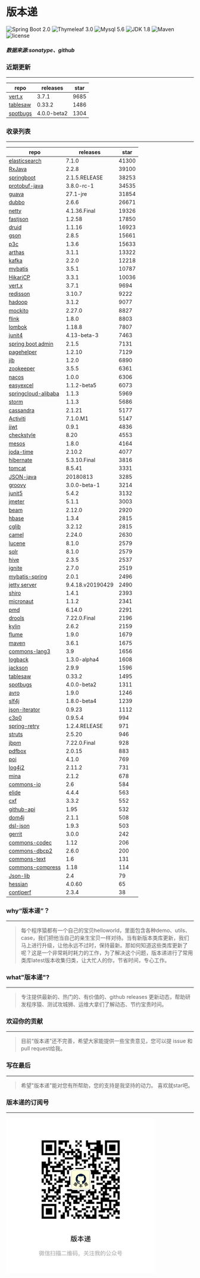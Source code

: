 # 版本递
![Spring Boot 2.0](https://img.shields.io/badge/Spring%20Boot-2.0-brightgreen.svg)
![Thymeleaf 3.0](https://img.shields.io/badge/Thymeleaf-3.0-yellow.svg)
![Mysql 5.6](https://img.shields.io/badge/Mysql-5.6-blue.svg)
![JDK 1.8](https://img.shields.io/badge/JDK-1.8-brightgreen.svg)
![Maven](https://img.shields.io/badge/Maven-3.5.0-yellowgreen.svg)
![license](https://img.shields.io/badge/license-Apache%202-blue.svg)
##### 数据来源:sonatype、github

### 近期更新
---
repo | releases | star
---|---|---
[vert.x](https://github.com/eclipse-vertx/vert.x) | 3.7.1 | 9685
[tablesaw](https://github.com/jtablesaw/tablesaw) | 0.33.2 | 1486
[spotbugs](https://github.com/spotbugs/spotbugs) | 4.0.0-beta2 | 1304

### 收录列表
---
repo | releases | star
---|---|---
[elasticsearch](https://github.com/elastic/elasticsearch) | 7.1.0 | 41300 
[RxJava](https://github.com/ReactiveX/RxJava) | 2.2.8 | 39100 
[springboot](https://github.com/spring-projects/spring-boot) | 2.1.5.RELEASE | 38253 
[protobuf-java](https://github.com/protocolbuffers/protobuf) | 3.8.0-rc-1 | 34535 
[guava](https://github.com/google/guava) | 27.1-jre | 31854 
[dubbo](https://github.com/apache/incubator-dubbo) | 2.6.6 | 26671 
[netty](https://github.com/netty/netty) | 4.1.36.Final | 19326 
[fastjson](https://github.com/alibaba/fastjson) | 1.2.58 | 17850 
[druid](https://github.com/alibaba/druid) | 1.1.16 | 16923 
[gson](https://github.com/google/gson) | 2.8.5 | 15661 
[p3c](https://github.com/alibaba/p3c) | 1.3.6 | 15633 
[arthas](https://github.com/alibaba/arthas) | 3.1.1 | 13322 
[kafka](https://github.com/apache/kafka) | 2.2.0 | 12218 
[mybatis](https://github.com/mybatis/mybatis-3) | 3.5.1 | 10787 
[HikariCP](https://github.com/brettwooldridge/HikariCP) | 3.3.1 | 10036 
[vert.x](https://github.com/eclipse-vertx/vert.x) | 3.7.1 | 9694 
[redisson](https://github.com/redisson/redisson) | 3.10.7 | 9222 
[hadoop](https://github.com/apache/hadoop) | 3.1.2 | 9077 
[mockito](https://github.com/mockito/mockito) | 2.27.0 | 8827 
[flink](https://github.com/apache/flink) | 1.8.0 | 8803 
[lombok](https://github.com/rzwitserloot/lombok) | 1.18.8 | 7807 
[junit4](https://github.com/junit-team/junit4) | 4.13-beta-3 | 7463 
[spring boot admin](https://github.com/codecentric/spring-boot-admin) | 2.1.5 | 7131 
[pagehelper](https://github.com/pagehelper/Mybatis-PageHelper) | 1.2.10 | 7129 
[jib](https://github.com/GoogleContainerTools/jib) | 1.2.0 | 6890 
[zookeeper](https://github.com/apache/zookeeper) | 3.5.5 | 6361 
[nacos](https://github.com/alibaba/nacos) | 1.0.0 | 6306 
[easyexcel](https://github.com/alibaba/easyexcel) | 1.1.2-beta5 | 6073 
[springcloud-alibaba](https://github.com/spring-cloud-incubator/spring-cloud-alibaba) | 1.1.3 | 5969 
[storm](https://github.com/apache/storm) | 1.1.3 | 5686 
[cassandra](https://github.com/apache/cassandra) | 2.1.21 | 5177 
[Activiti](https://github.com/Activiti/Activiti) | 7.1.0.M1 | 5147 
[jjwt](https://github.com/jwtk/jjwt) | 0.9.1 | 4836 
[checkstyle](https://github.com/checkstyle/checkstyle) | 8.20 | 4553 
[mesos](https://github.com/apache/mesos) | 1.8.0 | 4164 
[joda-time](https://github.com/JodaOrg/joda-time) | 2.10.2 | 4077 
[hibernate](https://github.com/hibernate/hibernate-orm) | 5.3.10.Final | 3816 
[tomcat](https://github.com/apache/tomcat) | 8.5.41 | 3331 
[JSON-java](https://github.com/stleary/JSON-java) | 20180813 | 3285 
[groovy](https://github.com/apache/groovy) | 3.0.0-beta-1 | 3214 
[junit5](https://github.com/junit-team/junit5) | 5.4.2 | 3132 
[jmeter](https://github.com/apache/jmeter) | 5.1.1 | 3003 
[beam](https://github.com/apache/beam) | 2.12.0 | 2920 
[hbase](https://github.com/apache/hbase) | 1.3.4 | 2815 
[cglib](https://github.com/cglib/cglib) | 3.2.12 | 2815 
[camel](https://github.com/apache/camel) | 2.24.0 | 2630 
[lucene](https://github.com/apache/lucene-solr) | 8.1.0 | 2579 
[solr](https://github.com/apache/lucene-solr) | 8.1.0 | 2579 
[hive](https://github.com/apache/hive) | 2.3.5 | 2537 
[ignite](https://github.com/apache/ignite) | 2.7.0 | 2519 
[mybatis-spring](https://github.com/mybatis/spring-boot-starter) | 2.0.1 | 2496 
[jetty server](https://github.com/eclipse/jetty.project) | 9.4.18.v20190429 | 2490 
[shiro](https://github.com/apache/shiro) | 1.4.1 | 2393 
[micronaut](https://github.com/micronaut-projects/micronaut-core) | 1.1.2 | 2341 
[pmd](https://github.com/pmd/pmd) | 6.14.0 | 2291 
[drools](https://github.com/kiegroup/drools) | 7.22.0.Final | 2196 
[kylin](https://github.com/apache/kylin) | 2.6.2 | 2159 
[flume](https://github.com/apache/flume) | 1.9.0 | 1679 
[maven](https://github.com/apache/maven) | 3.6.1 | 1675 
[commons-lang3](https://github.com/apache/commons-lang) | 3.9 | 1656 
[logback](https://github.com/qos-ch/logback) | 1.3.0-alpha4 | 1608 
[jackson](https://github.com/FasterXML/jackson-core) | 2.9.9 | 1596 
[tablesaw](https://github.com/jtablesaw/tablesaw) | 0.33.2 | 1495 
[spotbugs](https://github.com/spotbugs/spotbugs) | 4.0.0-beta2 | 1311 
[avro](https://github.com/apache/avro) | 1.9.0 | 1246 
[slf4j](https://github.com/qos-ch/slf4j) | 1.8.0-beta4 | 1239 
[json-iterator](https://github.com/json-iterator/java) | 0.9.23 | 1112 
[c3p0](https://github.com/swaldman/c3p0) | 0.9.5.4 | 994 
[spring-retry](https://github.com/spring-projects/spring-retry) | 1.2.4.RELEASE | 971 
[struts](https://github.com/apache/struts) | 2.5.20 | 946 
[jbpm](https://github.com/kiegroup/jbpm) | 7.22.0.Final | 928 
[pdfbox](https://github.com/apache/pdfbox) | 2.0.15 | 883 
[poi](https://github.com/apache/poi) | 4.1.0 | 769 
[log4j2](https://github.com/apache/logging-log4j2) | 2.11.2 | 731 
[mina](https://github.com/apache/mina) | 2.1.2 | 678 
[commons-io](https://github.com/apache/commons-io) | 2.6 | 584 
[elide](https://github.com/yahoo/elide) | 4.4.4 | 563 
[cxf](https://github.com/apache/cxf) | 3.3.2 | 552 
[github-api](https://github.com/kohsuke/github-api) | 1.95 | 532 
[dom4j](https://github.com/dom4j/dom4j) | 2.1.1 | 508 
[dsl-json](https://github.com/ngs-doo/dsl-json) | 1.9.3 | 503 
[gerrit](https://github.com/GerritCodeReview/gerrit) | 3.0.0 | 242 
[commons-codec](https://github.com/apache/commons-codec) | 1.12 | 206 
[commons-dbcp2](https://github.com/apache/commons-dbcp) | 2.6.0 | 200 
[commons-text](https://github.com/apache/commons-text) | 1.6 | 131 
[commons-compress](https://github.com/apache/commons-compress) | 1.18 | 114 
[Json-lib](https://github.com/aalmiray/Json-lib) | 2.4 | 79 
[hessian](https://github.com/ebourg/hessian) | 4.0.60 | 65 
[contiperf](https://github.com/lucaspouzac/contiperf) | 2.3.4 | 38 

### why“版本递”？
--- 
>每个程序猿都有一个自己的宝贝helloworld，里面包含各种demo、utils、case，我们把他当自己的亲生宝贝一样对待。当有新版本类库更新，我们马上进行升级，让他永远不过时，保持最新。那如何知道这些类库更新了呢？这是一个非常耗时耗力的工作，为了解决这个问题，版本递进行了常用类库latest版本收集归类，让大忙人的你，节省时间，专心工作。


### what"版本递"?
---
> 专注提供最新的、热门的、有价值的、github releases 更新动态，帮助研发程序猿、测试攻城狮、运维大拿们了解动态、节约宝贵时间。

### 欢迎你的贡献
---
> 目前“版本递”还不完善，希望大家能提供一些宝贵意见，您可以提 issue 和 pull request给我。


### 写在最后
---
> 希望"版本递"能对您有所帮助，您的支持是我坚持的动力。
> 喜欢就star吧。

### 版本递的订阅号
---
<img src="https://github.com/jartisan2001/latest/blob/master/Image.jpg" width="400" hegiht="400" align=left />